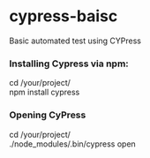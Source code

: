 # cypress-baisc
Basic automated test using CYPress


### Installing Cypress via npm:  
cd /your/project/  
npm install cypress
  
### Opening CyPress
cd  /your/project/  
./node_modules/.bin/cypress open
